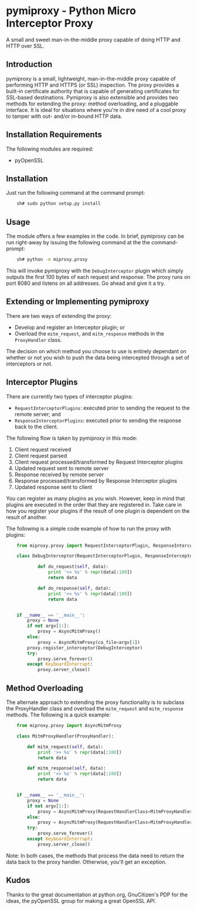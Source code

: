 pymiproxy - Python Micro Interceptor Proxy
==========================================

A small and sweet man-in-the-middle proxy capable of doing HTTP and HTTP over SSL.


Introduction
------------

pymiproxy is a small, lightweight, man-in-the-middle proxy capable of performing HTTP and HTTPS (or SSL) inspection. The
proxy provides a built-in certificate authority that is capable of generating certificates for SSL-based destinations.
Pymiproxy is also extensible and provides two methods for extending the proxy: method overloading, and a pluggable
interface. It is ideal for situations where you're in dire need of a cool proxy to tamper with out- and/or in-bound HTTP
data.

Installation Requirements
-------------------------

The following modules are required:

- pyOpenSSL


Installation
------------

Just run the following command at the command prompt:

```bash
    sh# sudo python setup.py install
```

Usage
-----

The module offers a few examples in the code. In brief, pymiproxy can be run right-away by issuing the following command
at the the command-prompt:

```bash
    sh# python -m miproxy.proxy
```

This will invoke pymiproxy with the ```DebugInterceptor``` plugin which simply outputs the first 100 bytes of each request
and response. The proxy runs on port 8080 and listens on all addresses. Go ahead and give it a try.


Extending or Implementing pymiproxy
-----------------------------------

There are two ways of extending the proxy:


- Develop and register an Interceptor plugin; or
- Overload the ```mitm_request```, and ```mitm_response``` methods in the ```ProxyHandler``` class.


The decision on which method you choose to use is entirely dependant on whether or not you wish to push the data being
intercepted through a set of interceptors or not.

Interceptor Plugins
-------------------

There are currently two types of interceptor plugins:

- ```RequestInterceptorPlugins```: executed prior to sending the request to the remote server; and
- ```ResponseInterceptorPlugins```: executed prior to sending the response back to the client.

The following flow is taken by pymiproxy in this mode:

1. Client request received
2. Client request parsed
3. Client request processed/transformed by Request Interceptor plugins
4. Updated request sent to remote server
5. Response received by remote server
6. Response processed/transformed by Response Interceptor plugins
7. Updated response sent to client

You can register as many plugins as you wish. However, keep in mind that plugins are executed in the order that they are
registered in. Take care in how you register your plugins if the result of one plugin is dependent on the result of
another.

The following is a simple code example of how to run the proxy with plugins:

```python
    from miproxy.proxy import RequestInterceptorPlugin, ResponseInterceptorPlugin, AsyncMitmProxy

    class DebugInterceptor(RequestInterceptorPlugin, ResponseInterceptorPlugin):

            def do_request(self, data):
                print '>> %s' % repr(data[:100])
                return data

            def do_response(self, data):
                print '<< %s' % repr(data[:100])
                return data


    if __name__ == '__main__':
        proxy = None
        if not argv[1:]:
            proxy = AsyncMitmProxy()
        else:
            proxy = AsyncMitmProxy(ca_file=argv[1])
        proxy.register_interceptor(DebugInterceptor)
        try:
            proxy.serve_forever()
        except KeyboardInterrupt:
            proxy.server_close()
```

Method Overloading
------------------

The alternate approach to extending the proxy functionality is to subclass the ProxyHandler class and overload the
```mitm_request``` and ```mitm_response``` methods. The following is a quick example:

```python
    from miproxy.proxy import AsyncMitmProxy

    class MitmProxyHandler(ProxyHandler):

        def mitm_request(self, data):
            print '>> %s' % repr(data[:100])
            return data

        def mitm_response(self, data):
            print '<< %s' % repr(data[:100])
            return data


    if __name__ == '__main__':
        proxy = None
        if not argv[1:]:
            proxy = AsyncMitmProxy(RequestHandlerClass=MitmProxyHandler)
        else:
            proxy = AsyncMitmProxy(RequestHandlerClass=MitmProxyHandler, ca_file=argv[1])
        try:
            proxy.serve_forever()
        except KeyboardInterrupt:
            proxy.server_close()
```

Note: In both cases, the methods that process the data need to return the data back to the proxy handler. Otherwise,
you'll get an exception.

Kudos
-----

Thanks to the great documentation at python.org, GnuCitizen's PDP for the ideas, the pyOpenSSL group for making a great
OpenSSL API.

